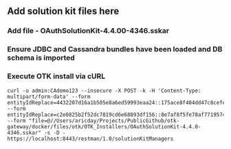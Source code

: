 ## Add solution kit files here

### Add file - OAuthSolutionKit-4.4.00-4346.sskar

### Ensure JDBC and Cassandra bundles have been loaded and DB schema is imported

### Execute OTK install via cURL
```
curl -u admin:CAdemo123 --insecure -X POST -k -H 'Content-Type: multipart/form-data' --form entityIdReplace=4432207d16a1b505e8a6ed59993eaa24::175ace8f404dd47c8cefe0a762271542 --form entityIdReplace=c2e0825b2f52dc7819cd6e68893df156::8e7af8f5fe78af7719574812da0b3c8e --form "file=@//Users/aricday/Projects/PublicGithub/otk-gateway/docker/files/otk/OTK_Installers/OAuthSolutionKit-4.4.0-4346.sskar" -s -D - https://localhost:8443/restman/1.0/solutionKitManagers
```
